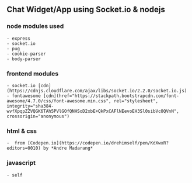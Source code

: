 ## Chat Widget/App using Socket.io & nodejs

### node modules used
    - express
    - socket.io
    - pug
    - cookie-parser
    - body-parser

### frontend modules
    - socket.io [cdn](https://cdnjs.cloudflare.com/ajax/libs/socket.io/2.2.0/socket.io.js)
    - fontawesome [cdn](href="https://stackpath.bootstrapcdn.com/font-awesome/4.7.0/css/font-awesome.min.css", rel="stylesheet", integrity="sha384-wvfXpqpZZVQGK6TAh5PVlGOfQNHSoD2xbE+QkPxCAFlNEevoEH3Sl0sibVcOQVnN", crossorigin="anonymous")

### html & css
    -  from [Codepen.io](https://codepen.io/drehimself/pen/KdXwxR?editors=0010) by *Andre Madarang*

### javascript
    - self
